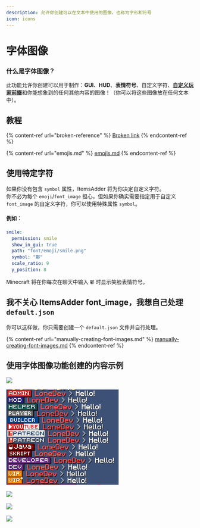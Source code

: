 ```yaml
---
description: 允许你创建可以在文本中使用的图像，也称为字形和符号
icon: icons
---
```


# 字体图像

### 什么是字体图像？

此功能允许你创建可以用于制作：**GUI**、**HUD**、**表情符号**、自定义字符、[**自定义玩家前缀**](broken-reference)和你能想象到的任何其他内容的图像！（你可以将这些图像放在任何文本中）。

## 教程

{% content-ref url="broken-reference" %}
[Broken link](broken-reference)
{% endcontent-ref %}

{% content-ref url="emojis.md" %}
[emojis.md](emojis.md)
{% endcontent-ref %}

## 使用特定字符

如果你没有包含 `symbol` 属性，ItemsAdder 将为你决定自定义字符。\
你不必为每个 `emoji`/`font_image` 担心，但如果你确实需要指定用于自定义 `font_image` 的自定义字符，你可以使用特殊属性 `symbol`。

#### 例如：

```yaml
smile:
  permission: smile
  show_in_gui: true
  path: "font/emoji/smile.png"
  symbol: "鄿"
  scale_ratio: 9
  y_position: 8
```

Minecraft 将在你每次在聊天中输入 `鄿` 时显示笑脸表情符号。

## 我不关心 ItemsAdder font\_image，我想自己处理 `default.json`

你可以这样做，你只需要创建一个 `default.json` 文件并自行处理。

{% content-ref url="manually-creating-font-images.md" %}
[manually-creating-font-images.md](manually-creating-font-images.md)
{% endcontent-ref %}

## 使用字体图像功能创建的内容示例

![](../../../.gitbook/assets/image_\(106\).png)

![](<../../../.gitbook/assets/image (27) (1) (1) (1) (1) (1) (1) (1) (1) (1) (1) (1) (1) (1) (1) (1) (1) (1) (6).png>)

![](../../../.gitbook/assets/image_\(107\).png)

![](../../../.gitbook/assets/image_\(108\).png)

![](../../../.gitbook/assets/image_\(109\).png)
